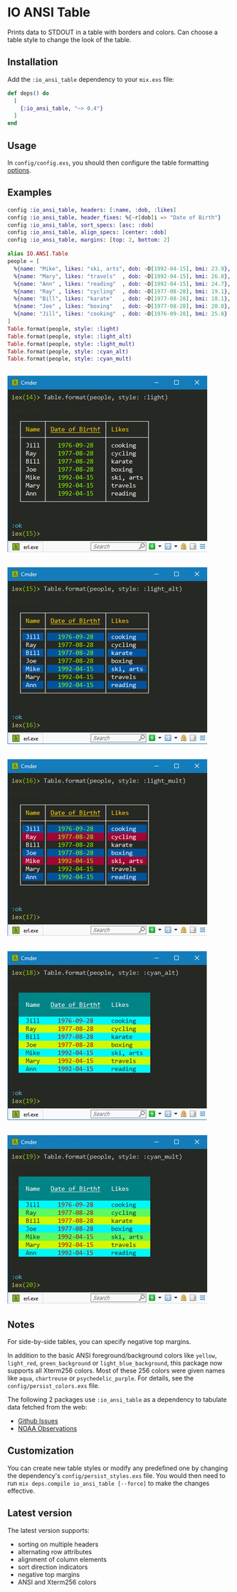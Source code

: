 # IO ANSI Table

Prints data to STDOUT in a table with borders and colors.
Can choose a table style to change the look of the table.

## Installation

Add the `:io_ansi_table` dependency to your `mix.exs` file:

```elixir
def deps() do
  [
    {:io_ansi_table, "~> 0.4"}
  ]
end
```

## Usage

In `config/config.exs`, you should then configure the table formatting
[options](https://hexdocs.pm/io_ansi_table/IO.ANSI.Table.Options.html).

## Examples

```elixir
config :io_ansi_table, headers: [:name, :dob, :likes]
config :io_ansi_table, header_fixes: %{~r[dob]i => "Date of Birth"}
config :io_ansi_table, sort_specs: [asc: :dob]
config :io_ansi_table, align_specs: [center: :dob]
config :io_ansi_table, margins: [top: 2, bottom: 2]
```

```elixir
alias IO.ANSI.Table
people = [
  %{name: "Mike", likes: "ski, arts", dob: ~D[1992-04-15], bmi: 23.9},
  %{name: "Mary", likes: "travels"  , dob: ~D[1992-04-15], bmi: 26.8},
  %{name: "Ann" , likes: "reading"  , dob: ~D[1992-04-15], bmi: 24.7},
  %{name: "Ray" , likes: "cycling"  , dob: ~D[1977-08-28], bmi: 19.1},
  %{name: "Bill", likes: "karate"   , dob: ~D[1977-08-28], bmi: 18.1},
  %{name: "Joe" , likes: "boxing"   , dob: ~D[1977-08-28], bmi: 20.8},
  %{name: "Jill", likes: "cooking"  , dob: ~D[1976-09-28], bmi: 25.8}
]
Table.format(people, style: :light)
Table.format(people, style: :light_alt)
Table.format(people, style: :light_mult)
Table.format(people, style: :cyan_alt)
Table.format(people, style: :cyan_mult)
```
## ![light](images/light.png)
## ![light_alt](images/light_alt.png)
## ![light_mult](images/light_mult.png)
## ![cyan_alt](images/cyan_alt.png)
## ![cyan_mult](images/cyan_mult.png)

## Notes

For side-by-side tables, you can specify negative top margins.

In addition to the basic ANSI foreground/background colors like
`yellow`, `light_red`, `green_background` or `light_blue_background`,
this package now supports all Xterm256 colors. Most of these 256 colors
were given names like `aqua`, `chartreuse` or `psychedelic_purple`.
For details, see the `config/persist_colors.exs` file.

The following 2 packages use `:io_ansi_table` as a dependency to tabulate
data fetched from the web:

  - [Github Issues](https://hex.pm/packages/github_issues)
  - [NOAA Observations](https://hex.pm/packages/noaa_observations)

## Customization

You can create new table styles or modify any predefined one by changing the
dependency's `config/persist_styles.exs` file. You would then need to run
`mix deps.compile io_ansi_table [--force]` to make the changes effective.

## Latest version

The latest version supports:

  - sorting on multiple headers
  - alternating row attributes
  - alignment of column elements
  - sort direction indicators
  - negative top margins
  - ANSI and Xterm256 colors
